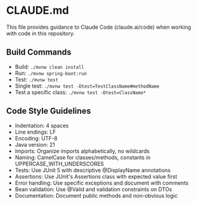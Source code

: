 # CLAUDE.md

This file provides guidance to Claude Code (claude.ai/code) when working with code in this repository.

## Build Commands
- Build: `./mvnw clean install`
- Run: `./mvnw spring-boot:run`
- Test: `./mvnw test`
- Single test: `./mvnw test -Dtest=TestClassName#methodName`
- Test a specific class: `./mvnw test -Dtest=ClassName*`

## Code Style Guidelines
- Indentation: 4 spaces
- Line endings: LF
- Encoding: UTF-8
- Java version: 21
- Imports: Organize imports alphabetically, no wildcards
- Naming: CamelCase for classes/methods, constants in UPPERCASE_WITH_UNDERSCORES
- Tests: Use JUnit 5 with descriptive @DisplayName annotations
- Assertions: Use JUnit's Assertions class with expected value first
- Error handling: Use specific exceptions and document with comments
- Bean validation: Use @Valid and validation constraints on DTOs
- Documentation: Document public methods and non-obvious logic